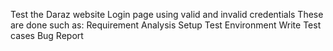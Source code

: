 Test the Daraz website Login page using valid and invalid credentials
These are done such as:
Requirement Analysis 
Setup Test Environment 
Write Test cases 
Bug Report 
